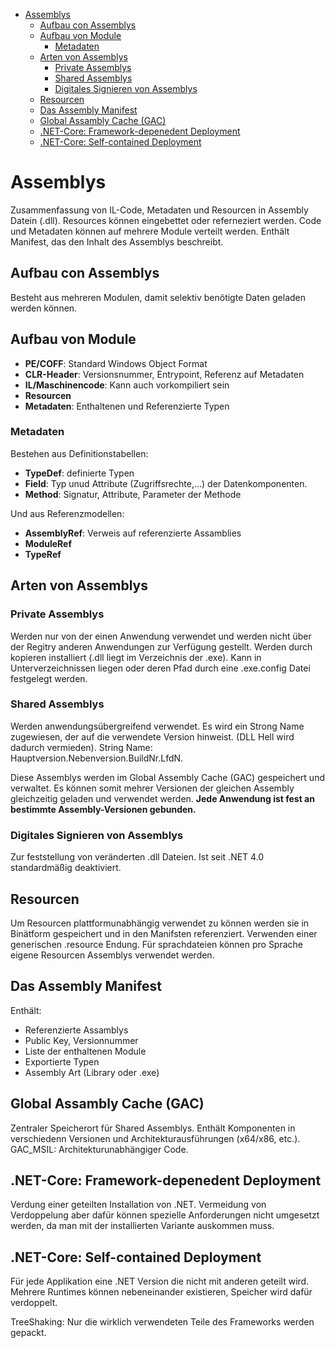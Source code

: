 - [Assemblys](#assemblys)
    - [Aufbau con Assemblys](#aufbau-con-assemblys)
    - [Aufbau von Module](#aufbau-von-module)
        - [Metadaten](#metadaten)
    - [Arten von Assemblys](#arten-von-assemblys)
        - [Private Assemblys](#private-assemblys)
        - [Shared Assemblys](#shared-assemblys)
        - [Digitales Signieren von Assemblys](#digitales-signieren-von-assemblys)
    - [Resourcen](#resourcen)
    - [Das Assembly Manifest](#das-assembly-manifest)
    - [Global Assambly Cache (GAC)](#global-assambly-cache-gac)
    - [.NET-Core: Framework-depenedent Deployment](#net-core-framework-depenedent-deployment)
    - [.NET-Core: Self-contained Deployment](#net-core-self-contained-deployment)

# Assemblys

Zusammenfassung von IL-Code, Metadaten und Resourcen in Assembly Datein (.dll). Resources können eingebettet oder referneziert werden. Code und Metadaten können auf mehrere Module verteilt werden. Enthält Manifest, das den Inhalt des Assemblys beschreibt.

## Aufbau con Assemblys

Besteht aus mehreren Modulen, damit selektiv benötigte Daten geladen werden können.

## Aufbau von Module

* **PE/COFF**: Standard Windows Object Format
* **CLR-Header**: Versionsnummer, Entrypoint, Referenz auf Metadaten
* **IL/Maschinencode**: Kann auch vorkompiliert sein
* **Resourcen**
* **Metadaten**: Enthaltenen und Referenzierte Typen

### Metadaten

Bestehen aus Definitionstabellen:

* **TypeDef**: definierte Typen
* **Field**: Typ unud Attribute (Zugriffsrechte,...) der Datenkomponenten.
* **Method**: Signatur, Attribute, Parameter der Methode

Und aus Referenzmodellen:

* **AssemblyRef**: Verweis auf referenzierte Assamblies
* **ModuleRef**
* **TypeRef**

## Arten von Assemblys

### Private Assemblys

Werden nur von der einen Anwendung verwendet und werden nicht über der Regitry anderen Anwendungen zur Verfügung gestellt. Werden durch kopieren installiert (.dll liegt im Verzeichnis der .exe). Kann in Unterverzeichnissen liegen oder deren Pfad durch eine .exe.config Datei festgelegt werden.

### Shared Assemblys

Werden anwendungsübergreifend verwendet. Es wird ein Strong Name zugewiesen, der auf die verwendete Version hinweist. (DLL Hell wird dadurch vermieden). String Name: Hauptversion.Nebenversion.BuildNr.LfdN.

Diese Assemblys werden im Global Assembly Cache (GAC) gespeichert und verwaltet. Es können somit mehrer Versionen der gleichen Assembly gleichzeitig geladen und verwendet werden.
**Jede Anwendung ist fest an bestimmte Assembly-Versionen gebunden.**

### Digitales Signieren von Assemblys

Zur feststellung von veränderten .dll Dateien. Ist seit .NET 4.0 standardmäßig deaktiviert.

## Resourcen

Um Resourcen plattformunabhängig verwendet zu können werden sie in Binätform gespeichert und in den Manifsten referenziert. Verwenden einer generischen .resource Endung. Für sprachdateien können pro Sprache eigene Resourcen Assemblys verwendet werden.

## Das Assembly Manifest

Enthält:

* Referenzierte Assamblys
* Public Key, Versionnummer
* Liste der enthaltenen Module
* Exportierte Typen
* Assembly Art (Library oder .exe)

## Global Assambly Cache (GAC)

Zentraler Speicherort für Shared Assemblys. Enthält Komponenten in verschiedenn Versionen und Architekturausführungen (x64/x86, etc.).
GAC_MSIL: Architekturunabhängiger Code.

## .NET-Core: Framework-depenedent Deployment

Verdung einer geteilten Installation von .NET. Vermeidung von Verdoppelung aber dafür können spezielle Anforderungen nicht umgesetzt werden, da man mit der installierten Variante auskommen muss.

## .NET-Core: Self-contained Deployment

Für jede Applikation eine .NET Version die nicht mit anderen geteilt wird. Mehrere Runtimes können nebeneinander existieren, Speicher wird dafür verdoppelt.

TreeShaking: Nur die wirklich verwendeten Teile des Frameworks werden gepackt.